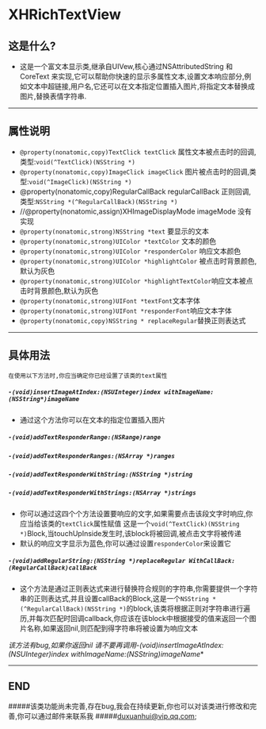 # XHRichTextView
## 这是什么?
- 这是一个富文本显示类,继承自UIVew,核心通过NSAttributedString 和CoreText 来实现,它可以帮助你快速的显示多属性文本,设置文本响应部分,例如文本中超链接,用户名,它还可以在文本指定位置插入图片,将指定文本替换成图片,替换表情字符串.

---
## 属性说明
- `@property(nonatomic,copy)TextClick textClick`  属性文本被点击时的回调,类型:`void(^TextClick)(NSString *)` 
- `@property(nonatomic,copy)ImageClick imageClick` 图片被点击时的回调,类型:`void(^ImageClick)(NSString *)` 
- @property(nonatomic,copy)RegularCallBack regularCallBack 正则回调,类型:`NSString *(^RegularCallBack)(NSString *)`
- //@property(nonatomic,assign)XHImageDisplayMode imageMode 没有实现
- `@property(nonatomic,strong)NSString *text` 要显示的文本
- `@property(nonatomic,strong)UIColor *textColor` 文本的颜色
- `@property(nonatomic,strong)UIColor *responderColor` 响应文本颜色
- `@property(nonatomic,strong)UIColor *highlightColor` 被点击时背景颜色,默认为灰色
- `@property(nonatomic,strong)UIColor *highlightTextColor`响应文本被点击时背景颜色,默认为灰色
- `@property(nonatomic,strong)UIFont *textFont`文本字体
- `@property(nonatomic,strong)UIFont *responderFont`响应文本字体
- `@property(nonatomic,copy)NSString * replaceRegular`替换正则表达式

---
## 具体用法 
`在使用以下方法时,你应当确定你已经设置了该类的text属性`

##### `-(void)insertImageAtIndex:(NSUInteger)index withImageName:(NSString*)imageName`
- 通过这个方法你可以在文本的指定位置插入图片

##### `-(void)addTextResponderRange:(NSRange)range`
##### `-(void)addTextResponderRanges:(NSArray *)ranges`
##### `-(void)addTextResponderWithString:(NSString *)string`
##### `-(void)addTextResponderWithStrings:(NSArray *)strings`

- 你可以通过这四个个方法设置要响应的文字,如果需要点击该段文字时响应,你应当给该类的`textClick`属性赋值 这是一个`void(^TextClick)(NSString *)`Block,当touchUpInside发生时,该block将被回调,被点击文字将被传递
- 默认的响应文字显示为蓝色,你可以通过设置`responderColor`来设置它


##### `-(void)addRegularString:(NSString *)replaceRegular WithCallBack:(RegularCallBack)callBack`
- 这个方法是通过正则表达式来进行替换符合规则的字符串,你需要提供一个字符串的正则表达式,并且设置callBack的Block,这是一个`NSString *(^RegularCallBack)(NSString *)`的block,该类将根据正则对字符串进行遍历,并每次匹配时回调callback,你应该在该block中根据接受的值来返回一个图片名称,如果返回nil,则匹配到得字符串将被设置为响应文本


 **该方法有bug,如果你返回nil 请不要再调用-(void)insertImageAtIndex:(NSUInteger)index withImageName:(NSString*)imageName**

---

## END
#####该类功能尚未完善,存在bug,我会在持续更新,你也可以对该类进行修改和完善,你可以通过邮件来联系我
#####duxuanhui@vip.qq.com;
